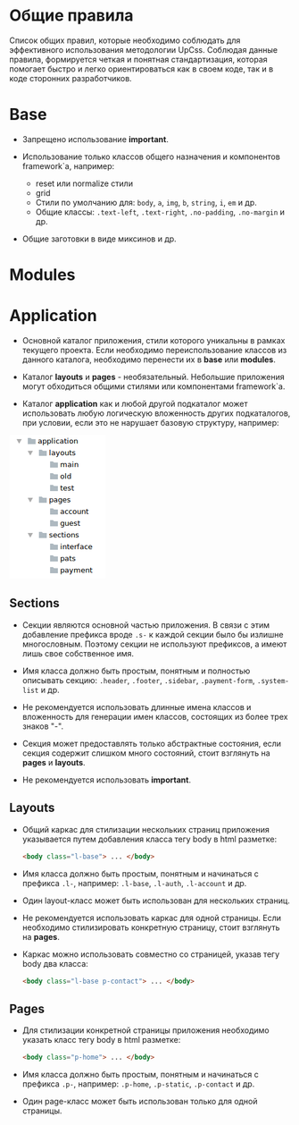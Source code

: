 # Общие правила

Список общих правил, которые необходимо соблюдать для эффективного использования методологии UpCss.
Соблюдая данные правила, формируется четкая и понятная стандартизация, которая помогает
быстро и легко ориентироваться как в своем коде, так и в коде сторонних разработчиков.


# Base

* Запрещено использование **important**.

* Использование только классов общего назначения и компонентов framework`а, например:
    * reset или normalize стили
    * grid
    * Стили по умолчанию для: `body`, `a`, `img`, `b`, `string`, `i`, `em` и др.
    * Общие классы: `.text-left`, `.text-right`,  `.no-padding`, `.no-margin` и др.

* Общие заготовки в виде миксинов и др.


# Modules


# Application

* Основной каталог приложения, стили которого уникальны в рамках текущего проекта.
Если необходимо переиспользование классов из данного каталога, необходимо перенести их
в **base** или  **modules**.

* Каталог **layouts** и **pages** - необязательный. Небольшие приложения могут обходиться
общими стилями или компонентами framework`а.

* Каталог **application** как и любой другой подкаталог может использовать любую
логическую вложенность других подкаталогов, при условии, если это не нарушает базовую
структуру, например:

![Subdirs example](../_images/example_subdirs.png)


## Sections 

* Секции являются основной частью приложения. В связи с этим добавление префикса 
вроде `.s-` к каждой секции было бы излишне многословным. Поэтому секции
не используют префиксов, а имеют лишь свое собственное имя.

* Имя класса должно быть простым, понятным и полностью описывать секцию:
`.header`, `.footer`, `.sidebar`, `.payment-form`, `.system-list` и др.

* Не рекомендуется использовать длинные имена классов и вложенность для
генерации имен классов, состоящих из более трех знаков "-".

* Секция может предоставлять только абстрактные состояния, если секция содержит
слишком много состояний, стоит взглянуть на **pages** и **layouts**.

* Не рекомендуется использовать **important**.


## Layouts 

* Общий каркас для стилизации нескольких страниц приложения указывается 
путем добавления класса тегу body в html разметке:
    ```html
    <body class="l-base"> ... </body>
    ```

* Имя класса должно быть простым, понятным и начинаться с префикса `.l-`,
например: `.l-base`, `.l-auth`, `.l-account` и др.

* Один layout-класс может быть использован для нескольких страниц.

* Не рекомендуется использовать каркас для одной страницы. Если необходимо
стилизировать конкретную страницу, стоит взглянуть на **pages**.

* Каркас можно использовать совместно со страницей, указав тегу body два класса:
    ```html
    <body class="l-base p-contact"> ... </body>
    ```

## Pages

* Для стилизации конкретной страницы приложения необходимо указать класс
 тегу body в html разметке:
    ```html
    <body class="p-home"> ... </body>
    ```

* Имя класса должно быть простым, понятным и начинаться с префикса `.p-`,
например: `.p-home`, `.p-static`, `.p-contact` и др.

* Один page-класс может быть использован только для одной страницы.